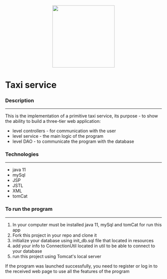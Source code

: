 <h6 align="center"><img height="200" src="https://media.gettyimages.com/vectors/taxi-car-vector-id1161667429?k=20&m=1161667429&s=612x612&w=0&h=wRxiIAMdxqggCCybbJYlPk-oSQPzXEWqHvGGk47hzJ0=" width="200"/></h6>

# Taxi service


### Description

---
This is the implementation of a primitive taxi service, its purpose - to show the ability to build a three-tier web application:
* level controllers - for communication with the user
* level service - the main logic of the program
* level DAO - to communicate the program with the database

### Technologies

---
* java 11
* mySql
* JSP
* JSTL
* XML
* tomCat

### To run the program

---
1. In your computer must be installed java 11, mySql and tomCat for run this app
2. Fork this project in your repo and clone it
3. initialize your database using init_db.sql file that located in resources
4. add your info to ConnectionUtil located in util to be able to connect to your database
5. run this project using Tomcat's local server

If the program was launched successfully, you need to register or log in to the received web page to use all the features of the program
